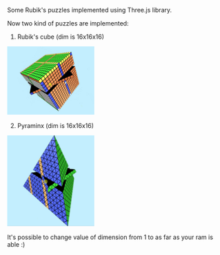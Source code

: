 Some Rubik's puzzles implemented using Three.js library.

Now two kind of puzzles are implemented:

1) Rubik's cube (dim is 16x16x16)

<img src="screenshots/cube.JPG" width="40%">

2) Pyraminx (dim is 16x16x16)

<img src="screenshots/pyraminx.JPG" width="40%">

It's possible to change value of dimension from 1 to as far as your ram is able :)
